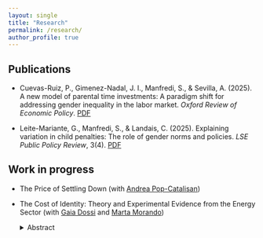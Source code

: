 ```yaml
---
layout: single
title: "Research"
permalink: /research/
author_profile: true
---
```


## Publications
- <span class="paper-title">Cuevas-Ruiz, P., Gimenez-Nadal, J. I., Manfredi, S., & Sevilla, A. (2025). A new model of parental time investments: A paradigm shift for addressing gender inequality in the labor market.</span> *Oxford Review of Economic Policy*. [PDF](https://svemanfre.github.io/files/cuevas-ruiz_gimenez-nadal_manfredi_sevilla_2025_oxrep.pdf)

- <span class="paper-title">Leite-Mariante, G., Manfredi, S., & Landais, C. (2025). Explaining variation in child penalties: The role of gender norms and policies.</span> *LSE Public Policy Review*, 3(4).
  [PDF](https://svemanfre.github.io/files/leite-mariante_manfredi_landais_2025_lseppr.pdf)

## Work in progress
- <span class="paper-title">The Price of Settling Down</span> (with [Andrea Pop-Catalisan](https://andreapopcatalisan.github.io/research/))

- <span class="paper-title">The Cost of Identity: Theory and Experimental Evidence from the Energy Sector</span> (with [Gaia Dossi](https://sites.google.com/view/gaiadossi) and [Marta Morando](https://martamorando.com))
  <details><summary>Abstract</summary>
  <div class="abstract">
  How does identity affect occupational choice? We study this question in the energy labor market, as oil and gas firms play a fundamental role in the green transition. We design and administer a survey experiment to job seekers entering the labor market for the first time. We find that individuals assign positive amenity value to working for a company whose core business aligns with their environmental identity and disamenity value to those that conflict with it. Respondents with green identities are willing to forgo 20% of their salary to work in a renewable energy firm rather than a generic energy company, and require a 15% wage premium to accept a job in an oil and gas firm. This pattern also holds when individuals apply to work in teams focusing on clean energy within these firms. To isolate social-image effects, we randomize whether job choices are private or publicly disclosed. Social image concerns significantly influence occupational choices, especially for jobs perceived as socially stigmatized. We develop a model of occupational choice in which individuals have private preferences over jobs and derive utility from aligning with social norms. In structural simulations, we study how the social environment shapes labor market inequality and the pace of the green transition.
  </div>
  </details>
